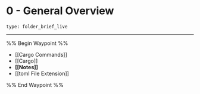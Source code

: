 # 0 - General Overview
 
```ccard
type: folder_brief_live
```
 
---

%% Begin Waypoint %%
- [[Cargo Commands]]
- [[Cargo]]
- **[[Notes]]**
- [[toml File Extension]]

%% End Waypoint %%